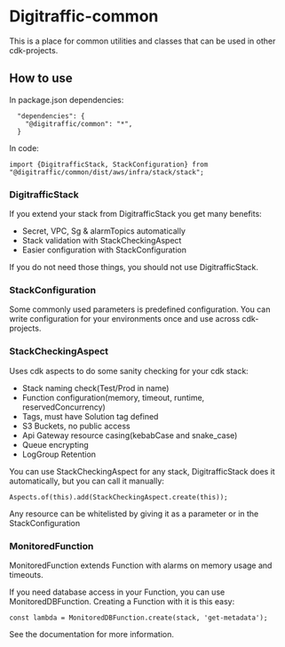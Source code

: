 # Digitraffic-common

This is a place for common utilities and classes that can be used in other cdk-projects.

## How to use

In package.json dependencies:

```
  "dependencies": {
    "@digitraffic/common": "*",
  }
```

In code:

```
import {DigitrafficStack, StackConfiguration} from "@digitraffic/common/dist/aws/infra/stack/stack";
```

### DigitrafficStack

If you extend your stack from DigitrafficStack you get many benefits:

-   Secret, VPC, Sg & alarmTopics automatically
-   Stack validation with StackCheckingAspect
-   Easier configuration with StackConfiguration

If you do not need those things, you should not use DigitrafficStack.

### StackConfiguration

Some commonly used parameters is predefined configuration. You can write configuration for your
environments once and use across cdk-projects.

### StackCheckingAspect

Uses cdk aspects to do some sanity checking for your cdk stack:

-   Stack naming check(Test/Prod in name)
-   Function configuration(memory, timeout, runtime, reservedConcurrency)
-   Tags, must have Solution tag defined
-   S3 Buckets, no public access
-   Api Gateway resource casing(kebabCase and snake_case)
-   Queue encrypting
-   LogGroup Retention

You can use StackCheckingAspect for any stack, DigitrafficStack does it automatically, but you can call it manually:

```
Aspects.of(this).add(StackCheckingAspect.create(this));
```

Any resource can be whitelisted by giving it as a parameter or in the StackConfiguration

### MonitoredFunction

MonitoredFunction extends Function with alarms on memory usage and timeouts.

If you need database access in your Function, you can use MonitoredDBFunction. Creating a Function with it is this easy:

```
const lambda = MonitoredDBFunction.create(stack, 'get-metadata');
```

See the documentation for more information.
